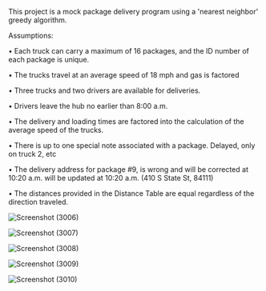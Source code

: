 This project is a mock package delivery program using a
'nearest neighbor' greedy algorithm.

Assumptions:

•   Each truck can carry a maximum of 16 packages, and the ID number of each package is unique.

•   The trucks travel at an average speed of 18 mph and gas is factored

•   Three trucks and two drivers are available for deliveries.

•   Drivers leave the hub no earlier than 8:00 a.m.

•   The delivery and loading times are factored into the calculation of the average speed of the trucks.

•   There is up to one special note associated with a package. Delayed, only on truck 2, etc

•   The delivery address for package #9, is wrong and will be corrected at 10:20 a.m. will be updated at 10:20 a.m.
     (410 S State St, 84111)

•   The distances provided in the Distance Table are equal regardless of the direction traveled.

![Screenshot (3006)](https://user-images.githubusercontent.com/23101063/124603608-1bbf7880-de38-11eb-91c9-55a6e31b8c45.png)

![Screenshot (3007)](https://user-images.githubusercontent.com/23101063/124603626-1f52ff80-de38-11eb-992e-85f224b4e4b9.png)

![Screenshot (3008)](https://user-images.githubusercontent.com/23101063/124603638-21b55980-de38-11eb-9dea-e4d009ccaca9.png)

![Screenshot (3009)](https://user-images.githubusercontent.com/23101063/124603648-2417b380-de38-11eb-9270-9deeb8f294f0.png)

![Screenshot (3010)](https://user-images.githubusercontent.com/23101063/124603655-25e17700-de38-11eb-9ad6-71202fe465aa.png)

